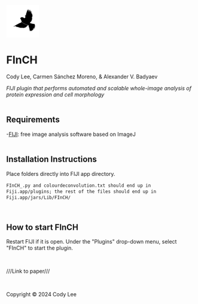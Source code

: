 <img src="/jars/Lib/FInCH/FInCHminilogo.png" alt="logo image of a black finch on a white background" width="88" height="88" />  

# **FInCH**  
Cody Lee, Carmen Sánchez Moreno, & Alexander V. Badyaev  

*FIJI plugin that performs automated and scalable whole-image analysis of protein expression and cell morphology*  
<br/>  
## Requirements
-[FIJI](https://fiji.sc/): free image analysis software based on ImageJ  
<br/>  
## Installation Instructions

Place folders directly into FIJI app directory. 
  
	FInCH_.py and colourdeconvolution.txt should end up in Fiji.app/plugins; the rest of the files should end up in Fiji.app/jars/Lib/FInCH/  

<br/>  

## How to start FInCH

Restart FIJI if it is open. Under the "Plugins" drop-down menu, select "FInCH" to start the plugin.  

<br/>  

///Link to paper///  

<br/>  

Copyright © 2024 Cody Lee
